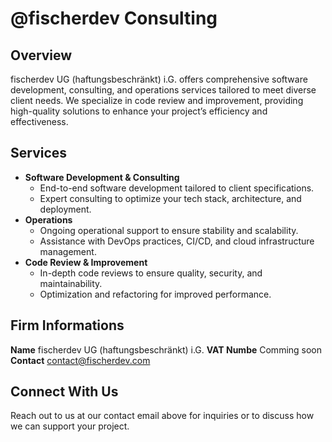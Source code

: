# @fischerdev Consulting

## Overview

fischerdev UG (haftungsbeschränkt) i.G. offers comprehensive software development, consulting, and operations services tailored to meet diverse client needs. We specialize in code review and improvement, providing high-quality solutions to enhance your project’s efficiency and effectiveness.

## Services

- <b>Software Development & Consulting</b>
  - End-to-end software development tailored to client specifications.
  - Expert consulting to optimize your tech stack, architecture, and deployment.
- <b>Operations</b>
  - Ongoing operational support to ensure stability and scalability.
  - Assistance with DevOps practices, CI/CD, and cloud infrastructure management.
- <b>Code Review & Improvement</b>
  - In-depth code reviews to ensure quality, security, and maintainability.
  - Optimization and refactoring for improved performance.

## Firm Informations

<b>Name</b> fischerdev UG (haftungsbeschränkt) i.G.
<b>VAT Numbe</b> Comming soon
<b>Contact</b> contact@fischerdev.com

## Connect With Us
Reach out to us at our contact email above for inquiries or to discuss how we can support your project.
